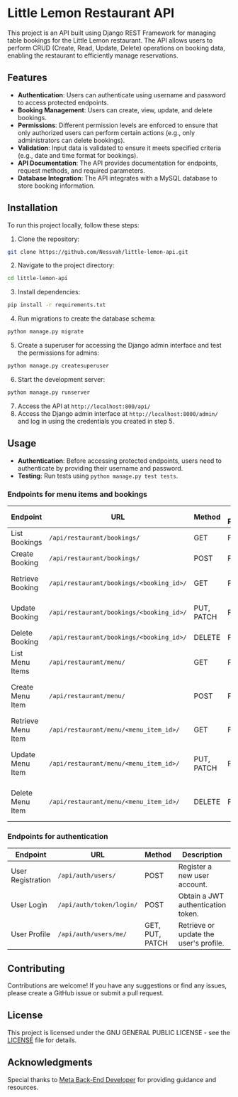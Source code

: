 # Little Lemon Restaurant API

This project is an API built using Django REST Framework for managing table bookings for the Little Lemon restaurant. The API allows users to perform CRUD (Create, Read, Update, Delete) operations on booking data, enabling the restaurant to efficiently manage reservations.

## Features

- **Authentication**: Users can authenticate using username and password to access protected endpoints.
- **Booking Management**: Users can create, view, update, and delete bookings.
- **Permissions**: Different permission levels are enforced to ensure that only authorized users can perform certain actions (e.g., only administrators can delete bookings).
- **Validation**: Input data is validated to ensure it meets specified criteria (e.g., date and time format for bookings).
- **API Documentation**: The API provides documentation for endpoints, request methods, and required parameters.
- **Database Integration**: The API integrates with a MySQL database to store booking information.

## Installation

To run this project locally, follow these steps:

1. Clone the repository:
```bash
git clone https://github.com/Nessvah/little-lemon-api.git
```
2. Navigate to the project directory:
```bash
cd little-lemon-api
```

3. Install dependencies:
```bash
pip install -r requirements.txt
```

4. Run migrations to create the database schema:
```bash
python manage.py migrate
```

5. Create a superuser for accessing the Django admin interface and test the permissions for admins:
```bash
python manage.py createsuperuser
```

6. Start the development server:
```bash
python manage.py runserver
```

7. Access the API at `http://localhost:800/api/`
8. Access the Django admin interface at `http://localhost:8000/admin/` and log in using the credentials you created in step 5.

## Usage

- **Authentication**: Before accessing protected endpoints, users need to authenticate by providing their username and password.
- **Testing**: Run tests using `python manage.py test tests`.

### Endpoints for menu items and bookings

| Endpoint           | URL                                      | Method     | Admin Permissions | User Permissions            |
|--------------------|------------------------------------------|------------|-------------------|-----------------------------|
| List Bookings      | `/api/restaurant/bookings/`              | GET        | Full access       | View own bookings           |
| Create Booking     | `/api/restaurant/bookings/`              | POST       | Full access       | Create own bookings         |
| Retrieve Booking   | `/api/restaurant/bookings/<booking_id>/` | GET        | Full access       | View own booking details    |
| Update Booking     | `/api/restaurant/bookings/<booking_id>/` | PUT, PATCH | Full access       | Update own booking details  |
| Delete Booking     | `/api/restaurant/bookings/<booking_id>/` | DELETE     | Full access       | Delete own bookings         |
| List Menu Items    | `/api/restaurant/menu/`                  | GET        | Full access       | View menu items             |
| Create Menu Item   | `/api/restaurant/menu/`                  | POST       | Full access       | No permission (only admins) |
| Retrieve Menu Item | `/api/restaurant/menu/<menu_item_id>/`   | GET        | Full access       | View menu items             |
| Update Menu Item   | `/api/restaurant/menu/<menu_item_id>/`   | PUT, PATCH | Full access       | No permission (only admins) |
| Delete Menu Item   | `/api/restaurant/menu/<menu_item_id>/`   | DELETE     | Full access       | No permission (only admins) |

### Endpoints for authentication

| Endpoint          | URL                                       | Method          | Description                                      | Permissions              |
|-------------------|-------------------------------------------|-----------------|--------------------------------------------------|--------------------------|
| User Registration | `/api/auth/users/`                        | POST            | Register a new user account.                     | Public access            |
| User Login        | `/api/auth/token/login/`                  | POST            | Obtain a JWT authentication token.               | Public access            |
| User Profile      | `/api/auth/users/me/`                     | GET, PUT, PATCH | Retrieve or update the user's profile.           | Authenticated users only |


## Contributing

Contributions are welcome! If you have any suggestions or find any issues, please create a GitHub issue or submit a pull request.

## License

This project is licensed under the  GNU GENERAL PUBLIC LICENSE - see the [LICENSE](LICENSE) file for details.

## Acknowledgments

Special thanks to [Meta Back-End Developer](https://www.coursera.org/professional-certificates/meta-back-end-developer) for providing guidance and resources.